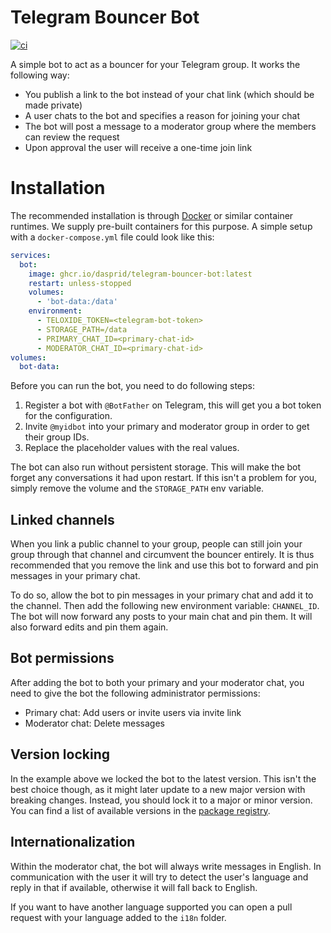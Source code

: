 # Telegram Bouncer Bot

[![ci](https://github.com/DASPRiD/telegram-bouncer-bot/actions/workflows/cicd.yml/badge.svg)](https://github.com/DASPRiD/telegram-bouncer-bot/actions/workflows/cicd.yml)

A simple bot to act as a bouncer for your Telegram group. It works the following way:

- You publish a link to the bot instead of your chat link (which should be made private)
- A user chats to the bot and specifies a reason for joining your chat
- The bot will post a message to a moderator group where the members can review the request
- Upon approval the user will receive a one-time join link

# Installation

The recommended installation is through [Docker](https://www.docker.com/) or similar container runtimes. We supply
pre-built containers for this purpose. A simple setup with a `docker-compose.yml` file could look like this:

```yaml
services:
  bot:
    image: ghcr.io/dasprid/telegram-bouncer-bot:latest
    restart: unless-stopped
    volumes:
      - 'bot-data:/data'
    environment:
      - TELOXIDE_TOKEN=<telegram-bot-token>
      - STORAGE_PATH=/data
      - PRIMARY_CHAT_ID=<primary-chat-id>
      - MODERATOR_CHAT_ID=<primary-chat-id>
volumes:
  bot-data:
```

Before you can run the bot, you need to do following steps:

1. Register a bot with `@BotFather` on Telegram, this will get you a bot token for the configuration.
2. Invite `@myidbot` into your primary and moderator group in order to get their group IDs.
3. Replace the placeholder values with the real values.

The bot can also run without persistent storage. This will make the bot forget any conversations it had upon restart.
If this isn't a problem for you, simply remove the volume and the `STORAGE_PATH` env variable.

## Linked channels

When you link a public channel to your group, people can still join your group through that channel and circumvent the
bouncer entirely. It is thus recommended that you remove the link and use this bot to forward and pin messages in your
primary chat.

To do so, allow the bot to pin messages in your primary chat and add it to the channel. Then add the following new
environment variable: `CHANNEL_ID`. The bot will now forward any posts to your main chat and pin them. It will also
forward edits and pin them again.

## Bot permissions

After adding the bot to both your primary and your moderator chat, you need to give the bot the following administrator
permissions:

- Primary chat: Add users or invite users via invite link
- Moderator chat: Delete messages

## Version locking

In the example above we locked the bot to the latest  version. This isn't the best choice though, as it might later
update to a new major version with breaking changes. Instead, you should lock it to a major or minor version. You
can find a list of available versions in the
[package registry](https://github.com/DASPRiD/telegram-bouncer-bot/pkgs/container/telegram-bouncer-bot).

## Internationalization

Within the moderator chat, the bot will always write messages in English. In communication with the user it will try to
detect the user's language and reply in that if available, otherwise it will fall back to English.

If you want to have another language supported you can open a pull request with your language added to the `i18n`
folder.
